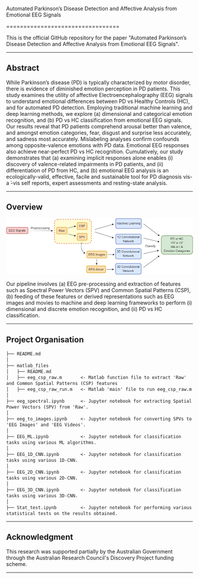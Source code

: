 Automated Parkinson’s Disease Detection and Affective Analysis from Emotional EEG Signals

=================================

This is the official GitHub repository for the paper "Automated Parkinson’s Disease Detection and Affective Analysis
from Emotional EEG Signals".

---------------------------------
## Abstract
While Parkinson’s disease (PD) is typically characterized by motor disorder, there is evidence of diminished emotion
perception in PD patients. This study examines the utility of affective Electroencephalography (EEG) signals to
understand emotional differences between PD vs Healthy Controls (HC), and for automated PD detection.
Employing traditional machine learning and deep learning methods, we explore (a) dimensional and categorical emotion
recognition, and (b) PD vs HC classification from emotional EEG signals. Our results reveal that PD patients
comprehend arousal better than valence, and amongst emotion categories, fear, disgust and surprise less accurately,
and sadness most accurately. Mislabeling analyses confirm confounds among opposite-valence emotions with PD data.
Emotional EEG responses also achieve near-perfect PD vs HC recognition. Cumulatively, our study demonstrates that
(a) examining implicit responses alone enables (i) discovery of valence-related impairments in PD patients, and
(ii) differentiation of PD from HC, and (b) emotional EEG analysis is an ecologically-valid, effective, facile
and sustainable tool for PD diagnosis vis-a ́-vis self reports, expert assessments and resting-state analysis.

--------------------------------
## Overview
![Overview](./images/EEG_overview.png)

Our pipeline involves (a) EEG pre-processing and extraction of features such as Spectral Power Vectors (SPV)
and Common Spatial Patterns (CSP), (b) feeding of these features or derived representations such as EEG images
and movies to machine and deep learning frameworks to perform (i) dimensional and discrete emotion recognition,
and (ii) PD vs HC classification.

--------------------------------
## Project Organisation


    ├── README.md
    │
    ├── matlab_files
    │   ├── README.md
    │   ├── eeg_csp_raw.m       <- Matlab function file to extract 'Raw' and Common Spatial Patterns (CSP) features
    │   ├── eeg_csp_raw_run.m   <- Matlab 'main' file to run eeg_csp_raw.m
    │
    ├── eeg_spectral.ipynb      <- Jupyter notebook for extracting Spatial Power Vectors (SPV) from 'Raw'.
    │
    ├── eeg_to_images.ipynb     <- Jupyter notebook for converting SPVs to 'EEG Images' and 'EEG Videos'.
    │
    ├── EEG_ML.ipynb            <- Jupyter notebook for classification tasks using various ML algorithms.
    │
    ├── EEG_1D_CNN.ipynb        <- Jupyter notebook for classification tasks using various 1D-CNN.
    │
    ├── EEG_2D_CNN.ipynb        <- Jupyter notebook for classification tasks using various 2D-CNN.
    │
    ├── EEG_3D_CNN.ipynb        <- Jupyter notebook for classification tasks using various 3D-CNN.
    │
    ├── Stat_test.ipynb         <- Jupyter notebook for performing various statistical tests on the results obtained.

--------------------------------
## Acknowledgment
This research was supported partially by the Australian Government through the Australian Research Council's Discovery
Project funding scheme.

-------------------------------
